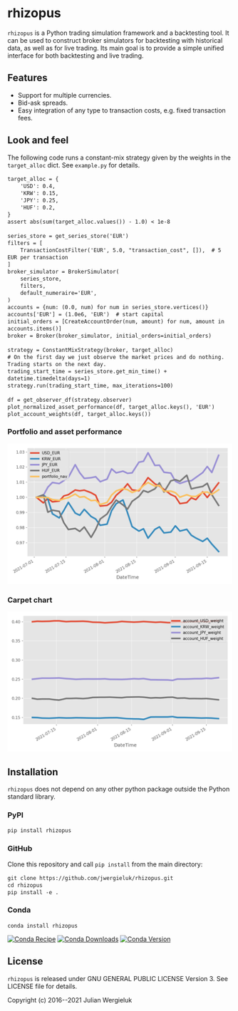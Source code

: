 # rhizopus

`rhizopus` is a Python trading simulation framework and a backtesting tool. It
can be used to construct broker simulators for backtesting with historical 
data, as well as for live trading. Its main goal is to provide a simple unified 
interface for both backtesting and live trading.

## Features

* Support for multiple currencies.
* Bid-ask spreads.
* Easy integration of any type to transaction costs, e.g. fixed transaction fees.

## Look and feel

The following code runs a constant-mix strategy given by the weights in the `target_alloc` dict. 
See `example.py` for details.

    target_alloc = {
        'USD': 0.4,
        'KRW': 0.15,
        'JPY': 0.25,
        'HUF': 0.2,
    }
    assert abs(sum(target_alloc.values()) - 1.0) < 1e-8

    series_store = get_series_store('EUR')
    filters = [
        TransactionCostFilter('EUR', 5.0, "transaction_cost", []),  # 5 EUR per transaction
    ]
    broker_simulator = BrokerSimulator(
        series_store,
        filters,
        default_numeraire='EUR',
    )
    accounts = {num: (0.0, num) for num in series_store.vertices()}
    accounts['EUR'] = (1.0e6, 'EUR')  # start capital
    initial_orders = [CreateAccountOrder(num, amount) for num, amount in accounts.items()]
    broker = Broker(broker_simulator, initial_orders=initial_orders)

    strategy = ConstantMixStrategy(broker, target_alloc)
    # On the first day we just observe the market prices and do nothing. Trading starts on the next day.
    trading_start_time = series_store.get_min_time() + datetime.timedelta(days=1)
    strategy.run(trading_start_time, max_iterations=100)

    df = get_observer_df(strategy.observer)
    plot_normalized_asset_performance(df, target_alloc.keys(), 'EUR')
    plot_account_weights(df, target_alloc.keys())

### Portfolio and asset performance

![Performance](rhizopus_perf.png)

### Carpet chart

![Performance](rhizopus_alloc_weights_rel.png)

## Installation

`rhizopus` does not depend on any other python package outside the Python standard library.

### PyPI

    pip install rhizopus

### GitHub

Clone this repository and call `pip install` from the main directory:

    git clone https://github.com/jwergieluk/rhizopus.git
    cd rhizopus
    pip install -e .

### Conda

    conda install rhizopus

[![Conda Recipe](https://img.shields.io/badge/recipe-rhizopus-green.svg)](https://anaconda.org/conda-forge/rhizopus)
[![Conda Downloads](https://img.shields.io/conda/dn/conda-forge/rhizopus.svg)](https://anaconda.org/conda-forge/rhizopus)
[![Conda Version](https://img.shields.io/conda/vn/conda-forge/rhizopus.svg)](https://anaconda.org/conda-forge/rhizopus)

## License

`rhizopus` is released under GNU GENERAL PUBLIC LICENSE Version 3. See LICENSE file for details.

Copyright (c) 2016--2021 Julian Wergieluk
